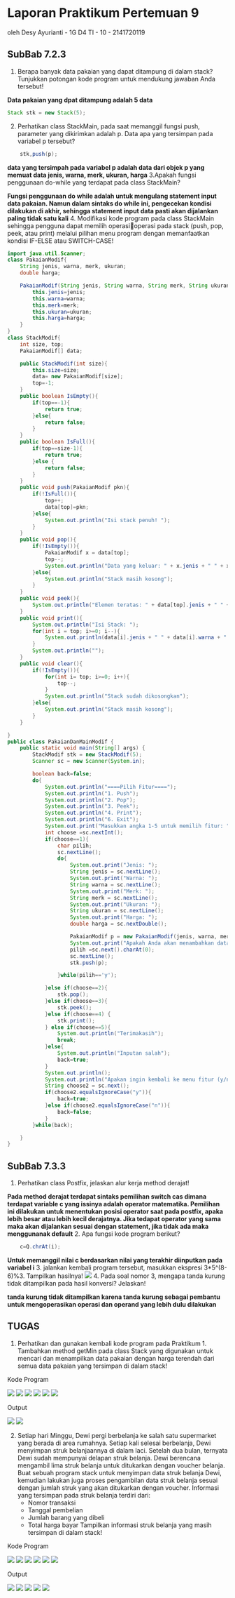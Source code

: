# Laporan Praktikum Pertemuan 9 
oleh Desy Ayurianti - 1G D4 TI - 10 - 2141720119 

## SubBab 7.2.3 
1. Berapa banyak data pakaian yang dapat ditampung di dalam stack? Tunjukkan potongan kode
   program untuk mendukung jawaban Anda tersebut!

**Data pakaian yang dpat ditampung adalah  5 data**
```java 
Stack stk = new Stack(5);
```
2. Perhatikan class StackMain, pada saat memanggil fungsi push, parameter yang dikirimkan adalah
   p. Data apa yang tersimpan pada variabel p tersebut?
```java
    stk,push(p);
```
**data yang tersimpah pada variabel p adalah data dari objek p yang memuat data jenis, warna, merk, ukuran, harga**
3.Apakah fungsi penggunaan do-while yang terdapat pada class StackMain?

**Fungsi penggunaan do while adalah untuk mengulang statement input data pakaian. Namun dalam sintaks do while ini, pengecekan kondisi dilakukan di akhir, sehingga statement input data pasti akan dijalankan paling tidak satu kali**
4. Modifikasi kode program pada class StackMain sehingga pengguna dapat memilih operasioperasi pada stack (push, pop, peek, atau print) melalui pilihan menu program dengan
   memanfaatkan kondisi IF-ELSE atau SWITCH-CASE!

```java
import java.util.Scanner;
class PakaianModif{
    String jenis, warna, merk, ukuran;
    double harga;

    PakaianModif(String jenis, String warna, String merk, String ukuran, double harga){
        this.jenis=jenis;
        this.warna=warna;
        this.merk=merk;
        this.ukuran=ukuran;
        this.harga=harga;
    }
}
class StackModif{
    int size, top;
    PakaianModif[] data;

    public StackModif(int size){
        this.size=size;
        data= new PakaianModif[size];
        top=-1;
    }
    public boolean IsEmpty(){
        if(top==-1){
            return true;
        }else{
            return false;
        }
    }
    public boolean IsFull(){
        if(top==size-1){
            return true;
        }else {
            return false;
        }
    }
    public void push(PakaianModif pkn){
        if(!IsFull()){
            top++;
            data[top]=pkn;
        }else{
            System.out.println("Isi stack penuh! ");
        }
    }
    public void pop(){
        if(!IsEmpty()){
            PakaianModif x = data[top];
            top--;
            System.out.println("Data yang keluar: " + x.jenis + " " + x.warna + " " + x.merk + " " +x.ukuran +" "+ x.harga);
        }else{
            System.out.println("Stack masih kosong");
        }
    }
    public void peek(){
        System.out.println("Elemen teratas: " + data[top].jenis + " " + " " + data[top].warna + " " + data[top].merk + " " + data[top].ukuran + " "+ data[top].harga);
    }
    public void print(){
        System.out.println("Isi Stack: ");
        for(int i = top; i>=0; i--){
            System.out.println(data[i].jenis + " " + data[i].warna + " " + data[i].merk + " "+ data[i].ukuran + " " + data[i].harga + " ");
        }
        System.out.println("");
    }
    public void clear(){
        if(!IsEmpty()){
            for(int i= top; i>=0; i++){
                top--;
            }
            System.out.println("Stack sudah dikosongkan");
        }else{
            System.out.println("Stack masih kosong");
        }
    }

}
public class PakaianDanMainModif {
    public static void main(String[] args) {
        StackModif stk = new StackModif(5);
        Scanner sc = new Scanner(System.in);

        boolean back=false;
        do{
            System.out.println("====Pilih Fitur====");
            System.out.println("1. Push");
            System.out.println("2. Pop");
            System.out.println("3. Peek");
            System.out.println("4. Print");
            System.out.println("6. Exit");
            System.out.print("Masukkan angka 1-5 untuk memilih fitur: ");
            int choose =sc.nextInt();
            if(choose==1){
                char pilih;
                sc.nextLine();
                do{
                    System.out.print("Jenis: ");
                    String jenis = sc.nextLine();
                    System.out.print("Warna: ");
                    String warna = sc.nextLine();
                    System.out.print("Merk: ");
                    String merk = sc.nextLine();
                    System.out.print("Ukuran: ");
                    String ukuran = sc.nextLine();
                    System.out.print("Harga: ");
                    double harga = sc.nextDouble();

                    PakaianModif p = new PakaianModif(jenis, warna, merk, ukuran, harga);
                    System.out.print("Apakah Anda akan menambahkan data baru ke stack (y/n) ? ");
                    pilih =sc.next().charAt(0);
                    sc.nextLine();
                    stk.push(p);

                }while(pilih=='y');

            }else if(choose==2){
                stk.pop();
            }else if(choose==3){
                stk.peek();
            }else if(choose==4) {
                stk.print();
            } else if(choose==5){
                System.out.println("Terimakasih");
                break;
            }else{
                System.out.println("Inputan salah");
                back=true;
            }
            System.out.println();
            System.out.println("Apakan ingin kembali ke menu fitur (y/n) ?");
            String choose2 = sc.next();
            if(choose2.equalsIgnoreCase("y")){
                back=true;
            }else if(choose2.equalsIgnoreCase("n")){
                back=false;
            }
        }while(back);

    }
}
```

## SubBab 7.3.3
1. Perhatikan class Postfix, jelaskan alur kerja method derajat!

**Pada method derajat terdapat sintaks pemilihan switch cas dimana terdapat variable c yang issinya adalah operator matematika. Pemilihan ini dilakukan untuk menentukan posisi operator saat pada postfix, apaka lebih besar atau lebih kecil derajatnya. Jika tedapat operator yang sama maka akan dijalankan sesuai dengan statement, jika tidak ada maka menggunanak default**
2. Apa fungsi kode program berikut?
```java
    c=Q.chrAt(i);
```
**Untuk memanggil nilai c berdasarkan nilai yang terakhir diinputkan pada variabel i**
3. jalankan kembali program tersebut, masukkan ekspresi 3*5^(8-6)%3. Tampilkan hasilnya!
<img src = "jobs7P2.jpg">
4. Pada soal nomor 3, mengapa tanda kurung tidak ditampilkan pada hasil konversi? Jelaskan!

**tanda kurung tidak ditampilkan karena tanda kurung sebagai pembantu untuk mengoperasikan operasi dan operand yang lebih dulu dilakukan**

## TUGAS 
1. Perhatikan dan gunakan kembali kode program pada Praktikum 1. Tambahkan method getMin
   pada class Stack yang digunakan untuk mencari dan menampilkan data pakaian dengan harga
   terendah dari semua data pakaian yang tersimpan di dalam stack!

Kode Program

<img src = "jobs7T1.1.jpg">
<img src = "jobs7T1.2.jpg">
<img src = "jobs7T1.3.jpg">
<img src = "jobs7T1.4.jpg">
<img src = "jobs7T1.5.jpg">
<img src = "jobs7T1.6.jpg">

Output

<img src = "jobs7T1.7.jpg">
<img src = "jobs7T1.8.jpg">


2. Setiap hari Minggu, Dewi pergi berbelanja ke salah satu supermarket yang berada di area
   rumahnya. Setiap kali selesai berbelanja, Dewi menyimpan struk belanjaannya di dalam laci.
   Setelah dua bulan, ternyata Dewi sudah mempunyai delapan struk belanja. Dewi berencana
   mengambil lima struk belanja untuk ditukarkan dengan voucher belanja.
   Buat sebuah program stack untuk menyimpan data struk belanja Dewi, kemudian lakukan juga
   proses pengambilan data struk belanja sesuai dengan jumlah struk yang akan ditukarkan dengan
   voucher. Informasi yang tersimpan pada struk belanja terdiri dari:
   - Nomor transaksi
   - Tanggal pembelian
   - Jumlah barang yang dibeli
   - Total harga bayar
   Tampilkan informasi struk belanja yang masih tersimpan di dalam stack!

Kode Program 

<img src = "jobs7T2.1.jpg">
<img src = "jobs7T2.2.jpg">
<img src = "jobs7T2.3.jpg">
<img src = "jobs7T2.4.jpg">
<img src = "jobs7T2.5.jpg">
<img src = "jobs7T2.6.jpg">

Output 

<img src = "jobs7T2.7.jpg">
<img src = "jobs7T2.8.jpg">
<img src = "jobs7T2.9.jpg">
<img src = "jobs7T2.10.jpg">
<img src = "jobs7T2.11.jpg">

